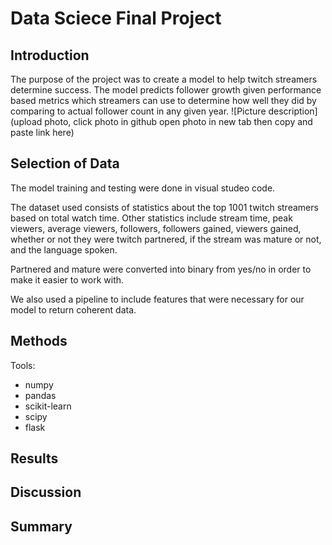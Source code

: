 # Data Sciece Final Project

## Introduction
The purpose of the project was to create a model to help twitch streamers determine success. The model predicts follower growth given performance based metrics which streamers can use to determine how well they did by comparing to actual follower count in any given year.
![Picture description](upload photo, click photo in github open photo in new tab then copy and paste link here)

## Selection of Data
The model training and testing were done in visual studeo code.

The dataset used consists of statistics about the top 1001 twitch streamers based on total watch time. Other statistics include stream time, peak viewers, average viewers, followers, followers gained, viewers gained, whether or not they were twitch partnered, if the stream was mature or not, and the language spoken.

Partnered and mature were converted into binary from yes/no in order to make it easier to work with.

We also used a pipeline to include features that were necessary for our model to return coherent data. 

## Methods
Tools:
* numpy
* pandas
* scikit-learn
* scipy
* flask
## Results

## Discussion

## Summary
